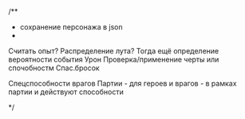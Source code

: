 /**
  * сохранение персонажа в json
 *
 Считать опыт?
 Распределение лута?
 Тогда ещё определение вероятности события
 Урон
 Проверка/применение черты или спочобностм
 Спас.бросок

 Спецспособности врагов
 Партии - для героев и врагов - в рамках партии и действуют способности

 */
